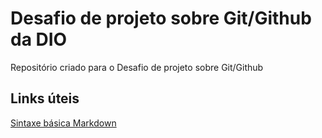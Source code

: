 # Desafio de projeto sobre Git/Github da DIO
Repositório criado para o Desafio de projeto  sobre Git/Github

## Links úteis
 
[Sintaxe básica Markdown](https://www.markdownguide.org/basic-syntax/#code)
